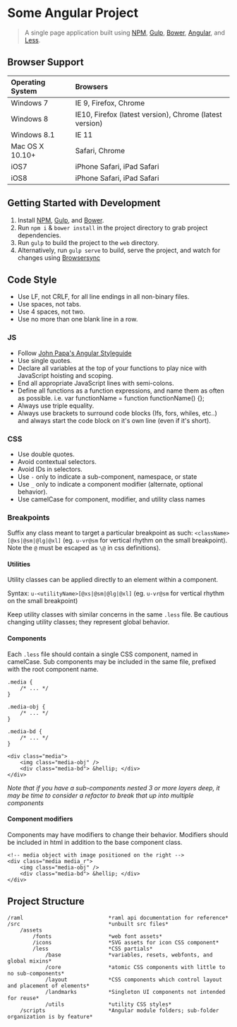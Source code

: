 Some Angular Project
====================

> A single page application built using [NPM](https://npmjs.com), [Gulp](http://gulpjs.com), [Bower](http://bower.io), [Angular](http://angularjs.org), and [Less](http://lesscss.org).

Browser Support
---------------

| Operating System | Browsers                                                |
|:-----------------|:--------------------------------------------------------|
| Windows 7        | IE 9, Firefox, Chrome                                   |
| Windows 8        | IE10, Firefox (latest version), Chrome (latest version) |
| Windows 8.1      | IE 11                                                   |
| Mac OS X 10.10+  | Safari, Chrome                                          |
| iOS7             | iPhone Safari, iPad Safari                              |
| iOS8             | iPhone Safari, iPad Safari                              |

Getting Started with Development
--------------------------------

1.	Install [NPM](https://npmjs.com), [Gulp](http://gulpjs.com), and [Bower](http://bower.io).
2.	Run `npm i` & `bower install` in the project directory to grab project dependencies.
3.	Run `gulp` to build the project to the `web` directory.
4.	Alternatively, run `gulp serve` to build, serve the project, and watch for changes using [Browsersync](http://browsersync.io)

Code Style
----------

-	Use LF, not CRLF, for all line endings in all non-binary files.
-	Use spaces, not tabs.
-	Use 4 spaces, not two.
-	Use no more than one blank line in a row.

### JS

-	Follow [John Papa's Angular Styleguide](https://github.com/johnpapa/angular-styleguide/)
-	Use single quotes.
-	Declare all variables at the top of your functions to play nice with JavaScript hoisting and scoping.
-	End all appropriate JavaScript lines with semi-colons.
-	Define all functions as a function expressions, and name them as often as possible. i.e. var functionName = function functionName() {};
-	Always use triple equality.
-	Always use brackets to surround code blocks (Ifs, fors, whiles, etc..) and always start the code block on it's own line (even if it's short).

### CSS

-	Use double quotes.
-	Avoid contextual selectors.
-	Avoid IDs in selectors.
-	Use `-` only to indicate a sub-component, namespace, or state
-	Use `_` only to indicate a component modifier (alternate, optional behavior).
-	Use camelCase for component, modifier, and utility class names

### Breakpoints

Suffix any class meant to target a particular breakpoint as such: `<className>[@xs|@sm|@lg|@xl]` (eg. `u-vr@sm` for vertical rhythm on the small breakpoint). Note the `@` must be escaped as `\@` in css definitions).

#### Utilities

Utility classes can be applied directly to an element within a component.

Syntax: `u-<utilityName>[@xs|@sm|@lg|@xl]` (eg. `u-vr@sm` for vertical rhythm on the small breakpoint)

Keep utility classes with similar concerns in the same `.less` file. Be cautious changing utility classes; they represent global behavior.

#### Components

Each `.less` file should contain a single CSS component, named in camelCase. Sub components may be included in the same file, prefixed with the root component name.

```
.media {
    /* ... */
}

.media-obj {
    /* ... */
}

.media-bd {
    /* ... */
}
```

```
<div class="media">
    <img class="media-obj" />
    <div class="media-bd"> &hellip; </div>
</div>
```

*Note that if you have a sub-components nested 3 or more layers deep, it may be time to consider a refactor to break that up into multiple components*

#### Component modifiers

Components may have modifiers to change their behavior. Modifiers should be included in html in addition to the base component class.

```
<!-- media object with image positioned on the right -->
<div class="media media_r">
    <img class="media-obj" />
    <div class="media-bd"> &hellip; </div>
</div>
```

Project Structure
-----------------

```
/raml                           *raml api documentation for reference*
/src                            *unbuilt src files*
    /assets
        /fonts                  *web font assets*
        /icons                  *SVG assets for icon CSS component*
        /less                   *CSS partials*
            /base               *variables, resets, webfonts, and global mixins*
            /core               *atomic CSS components with little to no sub-components*
            /layout             *CSS components which control layout and placement of elements*
            /landmarks          *Singleton UI components not intended for reuse*
            /utils              *utility CSS styles*
    /scripts                    *Angular module folders; sub-folder organization is by feature*
```
